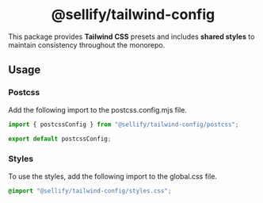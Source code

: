 <h1 align="center">
@sellify/tailwind-config
</h1>

This package provides **Tailwind CSS** presets and includes **shared styles** to maintain consistency throughout the monorepo.

## Usage

### Postcss

Add the following import to the postcss.config.mjs file.

```mjs
import { postcssConfig } from "@sellify/tailwind-config/postcss";

export default postcssConfig;
```

### Styles

To use the styles, add the following import to the global.css file.

```css
@import "@sellify/tailwind-config/styles.css";
```
